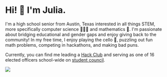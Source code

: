 # Hi! 👋 I'm Julia.
I'm a high school senior from Austin, Texas interested in all things STEM, more specifically computer science 👩🏻‍💻 and mathematics 📐. I'm passionate about bridging educational and gender gaps and enjoy giving back to the community! In my free time, I enjoy playing the cello 🎻, puzzling out fun math problems, competing in hackathons, and making bad puns.

Currently, you can find me leading a [Hack Club](https://hackclub.com) and serving as one of 16 elected officers school-wide on [student council](http://lasastuco.org/).

![](https://komarev.com/ghpvc/?username=julialding&style=flat&color=99E5B5)
<!--
## Skills
* Java
* C++
* Python
* HTML/CSS/JS/PHP


Here are some ideas to get you started:

- 🔭 I’m currently working on ...
- 🌱 I’m currently learning ...
- 👯 I’m looking to collaborate on ...
- 🤔 I’m looking for help with ...
- 💬 Ask me about ...
- 📫 How to reach me: ...
- 😄 Pronouns: ...
- ⚡ Fun fact: ...
-->
